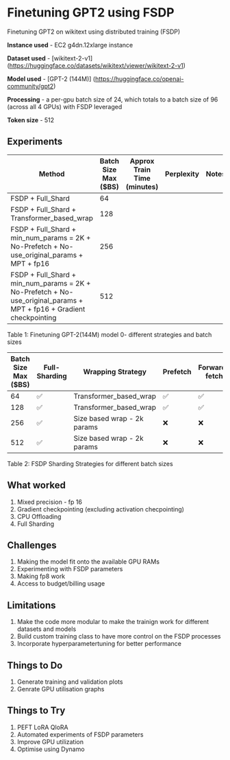 # Finetuning GPT2 using FSDP
Finetuning GPT2 on wikitext using distributed training (FSDP)

**Instance used** - EC2 g4dn.12xlarge instance

**Dataset used** - [wikitext-2-v1] (https://huggingface.co/datasets/wikitext/viewer/wikitext-2-v1)

**Model used** - [GPT-2 (144M)] (https://huggingface.co/openai-community/gpt2)

**Processing** - a per-gpu batch size of 24, which totals to a batch size of 96 (across all 4 GPUs) with FSDP leveraged

**Token size** - 512 

## Experiments


| Method | Batch Size Max ($BS) | Approx Train Time (minutes) | Perplexity | Notes
| --- | --- | --- | --- | --- |
| FSDP + Full_Shard | 64 |  |  |  |
| FSDP + Full_Shard + Transformer_based_wrap | 128 |  |  |  |
| FSDP + Full_Shard + min_num_params = 2K + No-Prefetch + No-use_original_params + MPT + fp16 | 256 |  |  |  |
| FSDP + Full_Shard + min_num_params = 2K + No-Prefetch + No-use_original_params + MPT + fp16 + Gradient checkpointing  | 512 |  |  |  |

Table 1: Finetuning GPT-2(144M) model 0- different strategies and batch sizes

| Batch Size Max ($BS) | Full-Sharding | Wrapping Strategy | Prefetch | Forward-fetch | use_original_params | CPU-RAM Offloading+Efficient Loading | Mixed Precision Training
| --- | --- | --- | --- | --- | --- | --- | --- |
| 64 | ✅ | Transformer_based_wrap |✅  | ✅ | ✅ | ✅ |❌  |
| 128 | ✅ | Transformer_based_wrap | ✅ | ✅ | ✅ |✅  | ❌ |
| 256 | ✅ | Size based wrap - 2k params | ❌ | ❌ | ❌ | ✅ | ✅ |
| 512  | ✅ | Size based wrap - 2k params |  ❌| ❌ | ❌ | ✅ | ✅ |

Table 2: FSDP Sharding Strategies for different batch sizes

## What worked
1. Mixed precision - fp 16
2. Gradient checkpointing (excluding activation checpointing)
3. CPU Offloading
4. Full Sharding

## Challenges 
1. Making the model fit onto the available GPU RAMs
2. Experimenting with FSDP parameters
3. Making fp8 work
4. Access to budget/billing usage

## Limitations
1. Make the code more modular to make the trainign work for different datasets and models 
2. Build custom training class to have more control on the FSDP processes
3. Incorporate hyperparametertuning for better performance

## Things to Do
1. Generate training and validation plots
2. Genrate GPU utilisation graphs

## Things to Try
1. PEFT LoRA QloRA
2. Automated experiments of FSDP parameters
3. Improve GPU utilization
4. Optimise using Dynamo





